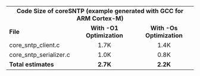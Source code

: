 <table>
    <tr>
        <td colspan="3"><center><b>Code Size of coreSNTP (example generated with GCC for ARM Cortex-M)</b></center></td>
    </tr>
    <tr>
        <td><b>File</b></td>
        <td><b><center>With -O1 Optimization</center></b></td>
        <td><b><center>With -Os Optimization</center></b></td>
    </tr>
    <tr>
        <td>core_sntp_client.c</td>
        <td><center>1.7K</center></td>
        <td><center>1.4K</center></td>
    </tr>
    <tr>
        <td>core_sntp_serializer.c</td>
        <td><center>1.0K</center></td>
        <td><center>0.8K</center></td>
    </tr>
    <tr>
        <td><b>Total estimates</b></td>
        <td><b><center>2.7K</center></b></td>
        <td><b><center>2.2K</center></b></td>
    </tr>
</table>
